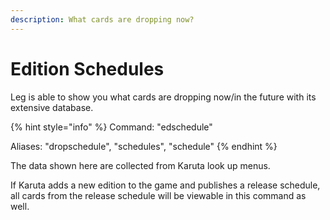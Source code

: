 ```yaml
---
description: What cards are dropping now?
---
```


# Edition Schedules

Leg is able to show you what cards are dropping now/in the future with its extensive database.

{% hint style="info" %}
Command: "edschedule"

Aliases: "dropschedule", "schedules", "schedule"
{% endhint %}

The data shown here are collected from Karuta look up menus.

If Karuta adds a new edition to the game and publishes a release schedule, all cards from the release schedule will be viewable in this command as well.
